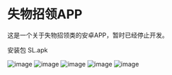 # 失物招领APP
这是一个关于失物招领类的安卓APP，暂时已经停止开发。

安装包
 SL.apk

![image](https://github.com/JedisWeb/Lost-and-Found-APP/blob/master/images/Screenshot_2019-07-27-13-16-53-655_cn.edu.hbuas.s.png)
![image](https://github.com/JedisWeb/Lost-and-Found-APP/blob/master/images/Screenshot_2019-07-27-13-16-56-667_cn.edu.hbuas.s.png)
![image](https://github.com/JedisWeb/Lost-and-Found-APP/blob/master/images/Screenshot_2019-07-27-13-16-58-751_cn.edu.hbuas.s.png)
![image](https://github.com/JedisWeb/Lost-and-Found-APP/blob/master/images/Screenshot_2019-07-27-13-17-00-485_cn.edu.hbuas.s.png)
![image](https://github.com/JedisWeb/Lost-and-Found-APP/blob/master/images/Screenshot_2019-07-27-13-17-02-422_cn.edu.hbuas.s.png)
